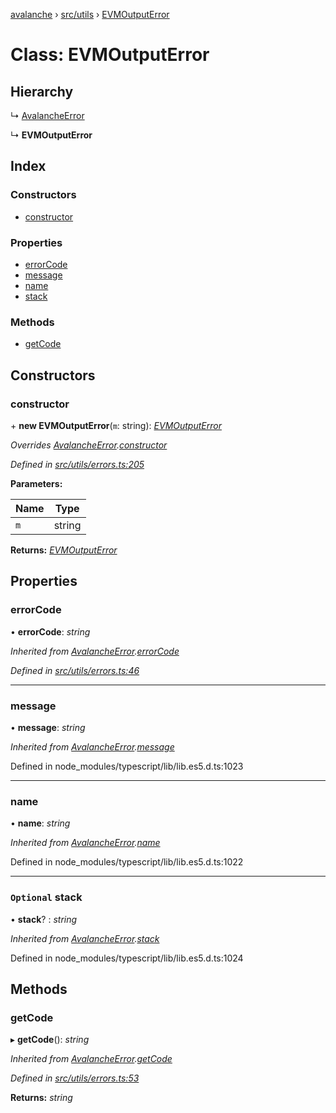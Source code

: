 [avalanche](../README.md) › [src/utils](../modules/src_utils.md) › [EVMOutputError](src_utils.evmoutputerror.md)

# Class: EVMOutputError

## Hierarchy

  ↳ [AvalancheError](src_utils.avalancheerror.md)

  ↳ **EVMOutputError**

## Index

### Constructors

* [constructor](src_utils.evmoutputerror.md#constructor)

### Properties

* [errorCode](src_utils.evmoutputerror.md#errorcode)
* [message](src_utils.evmoutputerror.md#message)
* [name](src_utils.evmoutputerror.md#name)
* [stack](src_utils.evmoutputerror.md#optional-stack)

### Methods

* [getCode](src_utils.evmoutputerror.md#getcode)

## Constructors

###  constructor

\+ **new EVMOutputError**(`m`: string): *[EVMOutputError](src_utils.evmoutputerror.md)*

*Overrides [AvalancheError](src_utils.avalancheerror.md).[constructor](src_utils.avalancheerror.md#constructor)*

*Defined in [src/utils/errors.ts:205](https://github.com/ava-labs/avalanchejs/blob/62a14d4/src/utils/errors.ts#L205)*

**Parameters:**

Name | Type |
------ | ------ |
`m` | string |

**Returns:** *[EVMOutputError](src_utils.evmoutputerror.md)*

## Properties

###  errorCode

• **errorCode**: *string*

*Inherited from [AvalancheError](src_utils.avalancheerror.md).[errorCode](src_utils.avalancheerror.md#errorcode)*

*Defined in [src/utils/errors.ts:46](https://github.com/ava-labs/avalanchejs/blob/62a14d4/src/utils/errors.ts#L46)*

___

###  message

• **message**: *string*

*Inherited from [AvalancheError](src_utils.avalancheerror.md).[message](src_utils.avalancheerror.md#message)*

Defined in node_modules/typescript/lib/lib.es5.d.ts:1023

___

###  name

• **name**: *string*

*Inherited from [AvalancheError](src_utils.avalancheerror.md).[name](src_utils.avalancheerror.md#name)*

Defined in node_modules/typescript/lib/lib.es5.d.ts:1022

___

### `Optional` stack

• **stack**? : *string*

*Inherited from [AvalancheError](src_utils.avalancheerror.md).[stack](src_utils.avalancheerror.md#optional-stack)*

Defined in node_modules/typescript/lib/lib.es5.d.ts:1024

## Methods

###  getCode

▸ **getCode**(): *string*

*Inherited from [AvalancheError](src_utils.avalancheerror.md).[getCode](src_utils.avalancheerror.md#getcode)*

*Defined in [src/utils/errors.ts:53](https://github.com/ava-labs/avalanchejs/blob/62a14d4/src/utils/errors.ts#L53)*

**Returns:** *string*
